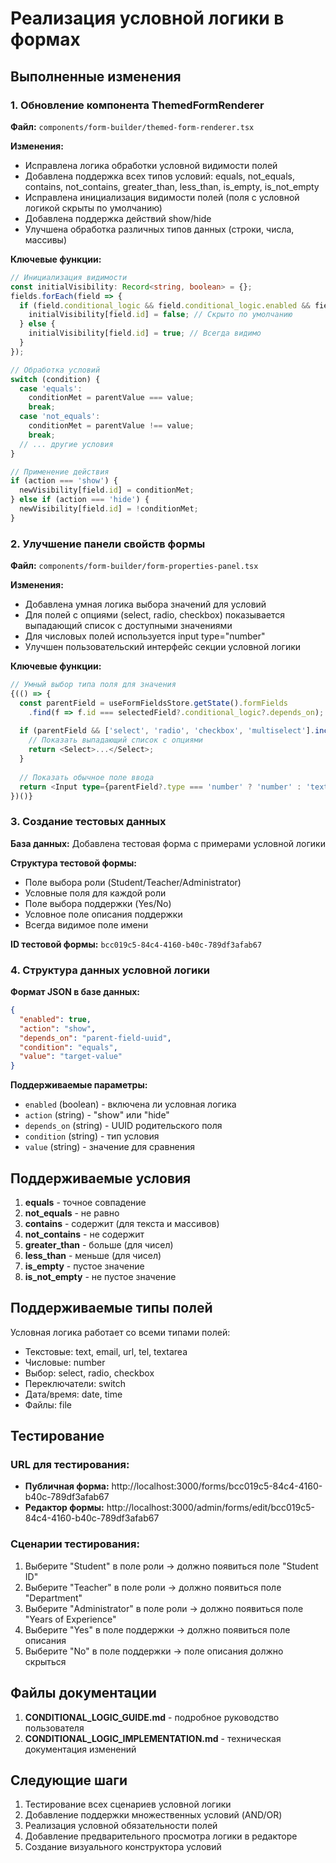 # Реализация условной логики в формах

## Выполненные изменения

### 1. Обновление компонента ThemedFormRenderer

**Файл:** `components/form-builder/themed-form-renderer.tsx`

**Изменения:**
- Исправлена логика обработки условной видимости полей
- Добавлена поддержка всех типов условий: equals, not_equals, contains, not_contains, greater_than, less_than, is_empty, is_not_empty
- Исправлена инициализация видимости полей (поля с условной логикой скрыты по умолчанию)
- Добавлена поддержка действий show/hide
- Улучшена обработка различных типов данных (строки, числа, массивы)

**Ключевые функции:**
```typescript
// Инициализация видимости
const initialVisibility: Record<string, boolean> = {};
fields.forEach(field => {
  if (field.conditional_logic && field.conditional_logic.enabled && field.conditional_logic.depends_on) {
    initialVisibility[field.id] = false; // Скрыто по умолчанию
  } else {
    initialVisibility[field.id] = true; // Всегда видимо
  }
});

// Обработка условий
switch (condition) {
  case 'equals':
    conditionMet = parentValue === value;
    break;
  case 'not_equals':
    conditionMet = parentValue !== value;
    break;
  // ... другие условия
}

// Применение действия
if (action === 'show') {
  newVisibility[field.id] = conditionMet;
} else if (action === 'hide') {
  newVisibility[field.id] = !conditionMet;
}
```

### 2. Улучшение панели свойств формы

**Файл:** `components/form-builder/form-properties-panel.tsx`

**Изменения:**
- Добавлена умная логика выбора значений для условий
- Для полей с опциями (select, radio, checkbox) показывается выпадающий список с доступными значениями
- Для числовых полей используется input type="number"
- Улучшен пользовательский интерфейс секции условной логики

**Ключевые функции:**
```typescript
// Умный выбор типа поля для значения
{(() => {
  const parentField = useFormFieldsStore.getState().formFields
    .find(f => f.id === selectedField?.conditional_logic?.depends_on);
  
  if (parentField && ['select', 'radio', 'checkbox', 'multiselect'].includes(parentField.type) && parentField.options) {
    // Показать выпадающий список с опциями
    return <Select>...</Select>;
  }
  
  // Показать обычное поле ввода
  return <Input type={parentField?.type === 'number' ? 'number' : 'text'} />;
})()}
```

### 3. Создание тестовых данных

**База данных:** Добавлена тестовая форма с примерами условной логики

**Структура тестовой формы:**
- Поле выбора роли (Student/Teacher/Administrator)
- Условные поля для каждой роли
- Поле выбора поддержки (Yes/No)
- Условное поле описания поддержки
- Всегда видимое поле имени

**ID тестовой формы:** `bcc019c5-84c4-4160-b40c-789df3afab67`

### 4. Структура данных условной логики

**Формат JSON в базе данных:**
```json
{
  "enabled": true,
  "action": "show",
  "depends_on": "parent-field-uuid",
  "condition": "equals",
  "value": "target-value"
}
```

**Поддерживаемые параметры:**
- `enabled` (boolean) - включена ли условная логика
- `action` (string) - "show" или "hide"
- `depends_on` (string) - UUID родительского поля
- `condition` (string) - тип условия
- `value` (string) - значение для сравнения

## Поддерживаемые условия

1. **equals** - точное совпадение
2. **not_equals** - не равно
3. **contains** - содержит (для текста и массивов)
4. **not_contains** - не содержит
5. **greater_than** - больше (для чисел)
6. **less_than** - меньше (для чисел)
7. **is_empty** - пустое значение
8. **is_not_empty** - не пустое значение

## Поддерживаемые типы полей

Условная логика работает со всеми типами полей:
- Текстовые: text, email, url, tel, textarea
- Числовые: number
- Выбор: select, radio, checkbox
- Переключатели: switch
- Дата/время: date, time
- Файлы: file

## Тестирование

### URL для тестирования:
- **Публичная форма:** http://localhost:3000/forms/bcc019c5-84c4-4160-b40c-789df3afab67
- **Редактор формы:** http://localhost:3000/admin/forms/edit/bcc019c5-84c4-4160-b40c-789df3afab67

### Сценарии тестирования:
1. Выберите "Student" в поле роли → должно появиться поле "Student ID"
2. Выберите "Teacher" в поле роли → должно появиться поле "Department"
3. Выберите "Administrator" в поле роли → должно появиться поле "Years of Experience"
4. Выберите "Yes" в поле поддержки → должно появиться поле описания
5. Выберите "No" в поле поддержки → поле описания должно скрыться

## Файлы документации

1. **CONDITIONAL_LOGIC_GUIDE.md** - подробное руководство пользователя
2. **CONDITIONAL_LOGIC_IMPLEMENTATION.md** - техническая документация изменений

## Следующие шаги

1. Тестирование всех сценариев условной логики
2. Добавление поддержки множественных условий (AND/OR)
3. Реализация условной обязательности полей
4. Добавление предварительного просмотра логики в редакторе
5. Создание визуального конструктора условий 